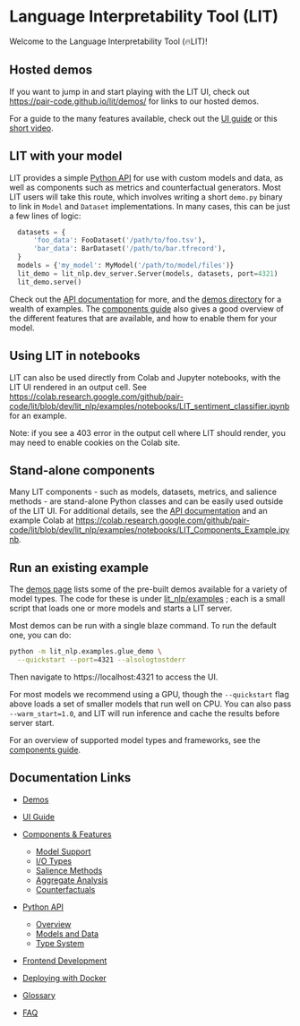 # Language Interpretability Tool (LIT)

<!--* freshness: { owner: 'lit-dev' reviewed: '2022-08-13' } *-->

<!-- [TOC] placeholder - DO NOT REMOVE -->

Welcome to the Language Interpretability Tool (🔥LIT)!

## Hosted demos

If you want to jump in and start playing with the LIT UI, check out
https://pair-code.github.io/lit/demos/ for links to our hosted demos.

For a guide to the many features available, check out the
[UI guide](./ui_guide.md) or this
[short video](https://www.youtube.com/watch?v=j0OfBWFUqIE).

## LIT with your model <!-- DO NOT REMOVE {#custom-demos} -->

LIT provides a simple [Python API](./api.md) for use with custom models and
data, as well as components such as metrics and counterfactual generators. Most
LIT users will take this route, which involves writing a short `demo.py` binary
to link in `Model` and `Dataset` implementations. In many cases, this can be
just a few lines of logic:

```python
  datasets = {
      'foo_data': FooDataset('/path/to/foo.tsv'),
      'bar_data': BarDataset('/path/to/bar.tfrecord'),
  }
  models = {'my_model': MyModel('/path/to/model/files')}
  lit_demo = lit_nlp.dev_server.Server(models, datasets, port=4321)
  lit_demo.serve()
```

Check out the [API documentation](./api.md#adding-models-and-data) for more, and
the [demos directory](./demos.md) for a wealth of examples. The
[components guide](./components.md) also gives a good overview of the different
features that are available, and how to enable them for your model.

## Using LIT in notebooks <!-- DO NOT REMOVE {#colab} -->

LIT can also be used directly from Colab and Jupyter notebooks, with the LIT UI
rendered in an output cell. See https://colab.research.google.com/github/pair-code/lit/blob/dev/lit_nlp/examples/notebooks/LIT_sentiment_classifier.ipynb for an example.

Note: if you see a 403 error in the output cell where LIT should render, you may
need to enable cookies on the Colab site.

## Stand-alone components <!-- DO NOT REMOVE {#standalone} -->

Many LIT components - such as models, datasets, metrics, and salience methods -
are stand-alone Python classes and can be easily used outside of the LIT UI. For
additional details, see the
[API documentation](./api.md#using-components-outside-lit) and an example Colab
at https://colab.research.google.com/github/pair-code/lit/blob/dev/lit_nlp/examples/notebooks/LIT_Components_Example.ipynb.

## Run an existing example <!-- DO NOT REMOVE {#running-lit} -->

The [demos page](./demos.md) lists some of the pre-built demos available for a
variety of model types. The code for these is under [lit_nlp/examples](../lit_nlp/examples)
;
each is a small script that loads one or more models and starts a LIT server.

Most demos can be run with a single blaze command. To run the default one, you
can do:

```sh
python -m lit_nlp.examples.glue_demo \
  --quickstart --port=4321 --alsologtostderr
```

Then navigate to https://localhost:4321 to access the UI.

For most models we recommend using a GPU, though the `--quickstart` flag above
loads a set of smaller models that run well on CPU. You can also pass
`--warm_start=1.0`, and LIT will run inference and cache the results before
server start.

For an overview of supported model types and frameworks, see the
[components guide](./components.md).

## Documentation Links

*   [Demos](./demos.md)

*   [UI Guide](./ui_guide.md)

*   [Components & Features](./components.md)

    *   [Model Support](./components.md#framework-and-model-support)
    *   [I/O Types](./components.md#input-and-output-types)
    *   [Salience Methods](./components.md#token-based-salience)
    *   [Aggregate Analysis](./components.md#aggregate-analysis)
    *   [Counterfactuals](./components.md#counterfactual-analysis)

*   [Python API](./api.md)

    *   [Overview](./api.md#design-overview)
    *   [Models and Data](./api.md#adding-models-and-data)
    *   [Type System](./api.md#type-system)

*   [Frontend Development](./frontend_development.md)

*   [Deploying with Docker](./docker.md)

*   [Glossary](./glossary.md)

*   [FAQ](./faq.md)
